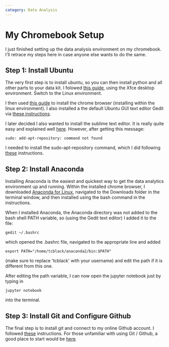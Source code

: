 ```yaml
---
category: Data Analysis
---
```

# My Chromebook Setup
I just finished setting up the data analysis environment on my chromebook. I'll retrace my steps here in case anyone else wants to do the same.

## Step 1: Install Ubuntu
The very first step is to install ubuntu, so you can then install python and all other parts to your data kit. I folowed [this guide](https://www.linux.com/learn/how-easily-install-ubuntu-chromebook-crouton%20), using the Xfce desktop environment. Switch to the Linux environment.

I then used [this guide](https://www.linuxbabe.com/ubuntu/install-google-chrome-ubuntu-16-04-lts) to install the chrome browser (installing within the linux environment). I also installed a the default Ubuntu GUI text editor Gedit via [these instructions](https://help.ubuntu.com/community/gedit).

I later decided I also wanted to install the sublime text editor. It is really quite easy and explained well [here](http://monkeyhacks.com/post/how-to-install-sublime-text-2-on-ubuntu-14-04). However, after getting this message:

```
sudo: add-apt-repository: command not found
```

I needed to install the sudo-apt-repository command, which I did following [these](http://lifeonubuntu.com/ubuntu-missing-add-apt-repository-command/) instructions.

## Step 2: Install Anaconda
Installing Anaconda is the easiest and quickest way to get the data analytics environment up and running. Within the installed chrome browser, I downloaded [Anaconda for Linux](https://www.continuum.io/downloads), navigated to the Downloads folder in the terminal window, and then installed using the bash command in the instructions.

When I installed Anaconda, the Anaconda directory was not added to the bash shell PATH variable, so (using the Gedit text editor) I added it to the file:

```
gedit ~/.bashrc
```

which opened the .bashrc file, navigated to the appropriate line and added

```
export PATH="/home/tcblack/anaconda2/bin:$PATH"
```

(make sure to replace 'tcblack' with your username) and edit the path if it is different from this one.

After editing the path variable, I can now open the jupyter notebook just by typing in

```
jupyter notebook
```

into the terminal.

## Step 3: Install Git and Configure Github
The final step is to install git and connect to my online Github account. I followed [these](https://www.howtoforge.com/tutorial/install-git-and-github-on-ubuntu-14.04/) instructions. For those unfamiliar with using Git / Github, a good place to start would be [here](http://readwrite.com/2013/09/30/understanding-github-a-journey-for-beginners-part-1/a).
